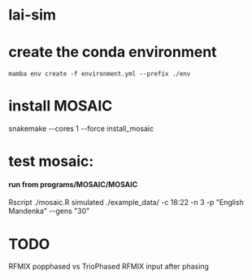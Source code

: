 # lai-sim


# create the conda environment
`mamba env create -f environment.yml --prefix ./env`

# install MOSAIC
snakemake --cores 1 --force install_mosaic

# test mosaic:
#### run from programs/MOSAIC/MOSAIC
Rscript ./mosaic.R simulated ./example_data/ -c 18:22 -n 3 -p "English Mandenka" --gens "30"

# TODO
RFMIX popphased vs TrioPhased
RFMIX input after phasing
